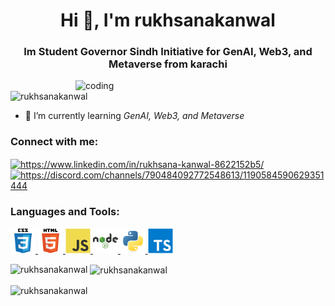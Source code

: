 <h1 align="center">Hi 👋, I'm rukhsanakanwal</h1>
<h3 align="center">Im Student Governor Sindh Initiative for GenAI, Web3, and Metaverse from karachi</h3>
<img align="right" alt="coding" width="400" src="https://user-images.githubusercontent.com/55389276/140866485-8fb1c876-9a8f-4d6a-98dc-08c4981eaf70.gif">

<p align="left"> <img src="https://komarev.com/ghpvc/?username=rukhsanakanwal&label=Profile%20views&color=0e75b6&style=flat" alt="rukhsanakanwal" /> </p>

- 🌱 I’m currently learning *GenAI, Web3, and Metaverse*

<h3 align="left">Connect with me:</h3>
<p align="left">
<a href="https://linkedin.com/in/https://www.linkedin.com/in/rukhsana-kanwal-8622152b5/" target="blank"><img align="center" src="https://raw.githubusercontent.com/rahuldkjain/github-profile-readme-generator/master/src/images/icons/Social/linked-in-alt.svg" alt="https://www.linkedin.com/in/rukhsana-kanwal-8622152b5/" height="30" width="40" /></a>
<a href="https://discord.gg/https://discord.com/channels/790484092772548613/1190584590629351444" target="blank"><img align="center" src="https://raw.githubusercontent.com/rahuldkjain/github-profile-readme-generator/master/src/images/icons/Social/discord.svg" alt="https://discord.com/channels/790484092772548613/1190584590629351444" height="30" width="40" /></a>
</p>

<h3 align="left">Languages and Tools:</h3>
<p align="left"> <a href="https://www.w3schools.com/css/" target="_blank" rel="noreferrer"> <img src="https://raw.githubusercontent.com/devicons/devicon/master/icons/css3/css3-original-wordmark.svg" alt="css3" width="40" height="40"/> </a> <a href="https://www.w3.org/html/" target="_blank" rel="noreferrer"> <img src="https://raw.githubusercontent.com/devicons/devicon/master/icons/html5/html5-original-wordmark.svg" alt="html5" width="40" height="40"/> </a> <a href="https://developer.mozilla.org/en-US/docs/Web/JavaScript" target="_blank" rel="noreferrer"> <img src="https://raw.githubusercontent.com/devicons/devicon/master/icons/javascript/javascript-original.svg" alt="javascript" width="40" height="40"/> </a> <a href="https://nodejs.org" target="_blank" rel="noreferrer"> <img src="https://raw.githubusercontent.com/devicons/devicon/master/icons/nodejs/nodejs-original-wordmark.svg" alt="nodejs" width="40" height="40"/> </a> <a href="https://www.python.org" target="_blank" rel="noreferrer"> <img src="https://raw.githubusercontent.com/devicons/devicon/master/icons/python/python-original.svg" alt="python" width="40" height="40"/> </a> <a href="https://www.typescriptlang.org/" target="_blank" rel="noreferrer"> <img src="https://raw.githubusercontent.com/devicons/devicon/master/icons/typescript/typescript-original.svg" alt="typescript" width="40" height="40"/> </a> </p>

<p><img align="left" src="https://github-readme-stats.vercel.app/api/top-langs?username=rukhsanakanwal&show_icons=true&locale=en&layout=compact" alt="rukhsanakanwal" /></p>

<p>&nbsp;<img align="center" src="https://github-readme-stats.vercel.app/api?username=rukhsanakanwal&show_icons=true&locale=en" alt="rukhsanakanwal" /></p>

<p><img align="center" src="https://github-readme-streak-stats.herokuapp.com/?user=rukhsanakanwal&" alt="rukhsanakanwal" /></p>
